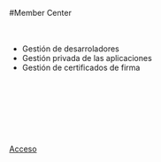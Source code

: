 #Member Center
<br />
<br />
<br />

- Gestión de desarroladores
- Gestión privada de las aplicaciones
- Gestión de certificados de firma


<br />
<br />
<br />
<br />
<br />
<br />

<a href="https://developer.apple.com/membercenter/">Acceso</a>
